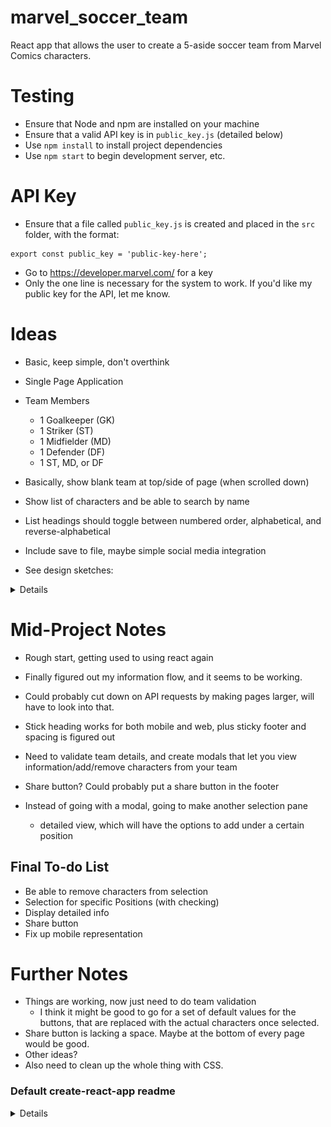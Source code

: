 # marvel_soccer_team
React app that allows the user to create a 5-aside soccer team from Marvel Comics characters.

# Testing
- Ensure that Node and npm are installed on your machine
- Ensure that a valid API key is in `public_key.js` (detailed below)
- Use `npm install` to install project dependencies
- Use `npm start` to begin development server, etc.

# API Key
- Ensure that a file called `public_key.js` is created and placed in the `src` folder, with the format:
```
export const public_key = 'public-key-here';
```
- Go to https://developer.marvel.com/ for a key
- Only the one line is necessary for the system to work. If you'd like my public key for the API, let me know.

# Ideas
- Basic, keep simple, don't overthink
- Single Page Application
- Team Members
  - 1 Goalkeeper (GK)
  - 1 Striker (ST)
  - 1 Midfielder (MD)
  - 1 Defender (DF)
  - 1 ST, MD, or DF
- Basically, show blank team at top/side of page (when scrolled down)
- Show list of characters and be able to search by name
- List headings should toggle between numbered order, alphabetical, and reverse-alphabetical
- Include save to file, maybe simple social media integration

- See design sketches:
<details>

  - Desktop (v0.1)
<img src="design_images/marvel_soccer_team_page.png">

  - Mobile (v0.1)
<img src="design_images/marvel_soccer_team_phone.png">

</details>

# Mid-Project Notes
- Rough start, getting used to using react again
- Finally figured out my information flow, and it seems to be working.
- Could probably cut down on API requests by making pages larger, will have to look into that.
- Stick heading works for both mobile and web, plus sticky footer and spacing is figured out
- Need to validate team details, and create modals that let you view information/add/remove characters from your team
- Share button? Could probably put a share button in the footer

- Instead of going with a modal, going to make another selection pane
  - detailed view, which will have the options to add under a certain position

## Final To-do List
- Be able to remove characters from selection
- Selection for specific Positions (with checking)
- Display detailed info
- Share button
- Fix up mobile representation

# Further Notes
- Things are working, now just need to do team validation
  - I think it might be good to go for a set of default values for the buttons, that are replaced with the actual characters once selected.
- Share button is lacking a space. Maybe at the bottom of every page would be good.
- Other ideas?
- Also need to clean up the whole thing with CSS.


### Default create-react-app readme
<details>

# Getting Started with Create React App

This project was bootstrapped with [Create React App](https://github.com/facebook/create-react-app).

## Available Scripts

In the project directory, you can run:

### `npm start`

Runs the app in the development mode.\
Open [http://localhost:3000](http://localhost:3000) to view it in the browser.

The page will reload if you make edits.\
You will also see any lint errors in the console.

### `npm test`

Launches the test runner in the interactive watch mode.\
See the section about [running tests](https://facebook.github.io/create-react-app/docs/running-tests) for more information.

### `npm run build`

Builds the app for production to the `build` folder.\
It correctly bundles React in production mode and optimizes the build for the best performance.

The build is minified and the filenames include the hashes.\
Your app is ready to be deployed!

See the section about [deployment](https://facebook.github.io/create-react-app/docs/deployment) for more information.

### `npm run eject`

**Note: this is a one-way operation. Once you `eject`, you can’t go back!**

If you aren’t satisfied with the build tool and configuration choices, you can `eject` at any time. This command will remove the single build dependency from your project.

Instead, it will copy all the configuration files and the transitive dependencies (webpack, Babel, ESLint, etc) right into your project so you have full control over them. All of the commands except `eject` will still work, but they will point to the copied scripts so you can tweak them. At this point you’re on your own.

You don’t have to ever use `eject`. The curated feature set is suitable for small and middle deployments, and you shouldn’t feel obligated to use this feature. However we understand that this tool wouldn’t be useful if you couldn’t customize it when you are ready for it.

## Learn More

You can learn more in the [Create React App documentation](https://facebook.github.io/create-react-app/docs/getting-started).

To learn React, check out the [React documentation](https://reactjs.org/).

### Code Splitting

This section has moved here: [https://facebook.github.io/create-react-app/docs/code-splitting](https://facebook.github.io/create-react-app/docs/code-splitting)

### Analyzing the Bundle Size

This section has moved here: [https://facebook.github.io/create-react-app/docs/analyzing-the-bundle-size](https://facebook.github.io/create-react-app/docs/analyzing-the-bundle-size)

### Making a Progressive Web App

This section has moved here: [https://facebook.github.io/create-react-app/docs/making-a-progressive-web-app](https://facebook.github.io/create-react-app/docs/making-a-progressive-web-app)

### Advanced Configuration

This section has moved here: [https://facebook.github.io/create-react-app/docs/advanced-configuration](https://facebook.github.io/create-react-app/docs/advanced-configuration)

### Deployment

This section has moved here: [https://facebook.github.io/create-react-app/docs/deployment](https://facebook.github.io/create-react-app/docs/deployment)

### `npm run build` fails to minify

This section has moved here: [https://facebook.github.io/create-react-app/docs/troubleshooting#npm-run-build-fails-to-minify](https://facebook.github.io/create-react-app/docs/troubleshooting#npm-run-build-fails-to-minify)

</details>

